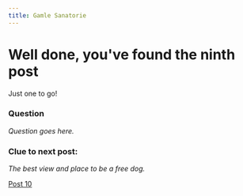 ```yaml
---
title: Gamle Sanatorie
---
```


#  Well done, you've found the ninth post

Just one to go!

### Question
_Question goes here._

### Clue to next post:
_The best view and place to be a free dog._

[Post 10](https://martiaos.github.io/48756e64657061726b656e//)
